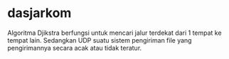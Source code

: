 # dasjarkom

Algoritma Djikstra berfungsi untuk mencari jalur terdekat dari 1 tempat ke tempat lain. Sedangkan UDP suatu sistem pengiriman file yang pengirimannya secara acak atau tidak teratur.
